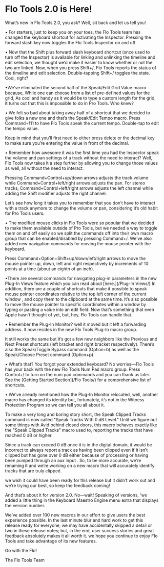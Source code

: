 # Flo Tools 2.0 is Here!

What’s new in Flo Tools 2.0, you ask? Well, sit back and let us tell you!

• For starters, just to keep you on your toes, the Flo Tools team has changed the keyboard shortcut for activating the Inspector. Pressing the forward slash key now toggles the Flo Tools Inspector on and off. 

• Now that the Shift plus forward slash keyboard shortcut (once used to turn off the Inspector) is available for linking and unlinking the timeline and edit selection, we thought we’d make it easier to know whether or not the two are linked. Now, when you press Shift+/, Flo Tools  reports  the status of the timeline and edit selection. Double-tapping Shift+/ toggles the state. Cool, right?

•We’ve eliminated the second half of the Speak/Edit Grid Value macro because, While one can choose from a list of pre-defined values for the grid, As cool and handy as it would be to type a custom length for the grid, it turns out that this is impossible to do in Pro Tools. Who knew?

• We felt so bad about taking away half of a shortcut that we decided to give folks a new one and that’s the Speak/Edit Tempo macro. Press Command+f11 to have Flo Tools speak the current tempo. Double-tap to edit the tempo value.

Keep in mind that you’ll first need to either press delete or the decimal key to make sure you’re entering the value in front of the decimal.

• Remember how awesome it was the first time you had the Inspector speak the volume and pan settings of a track without the need to interact? Well, Flo Tools now takes it a step further by allowing you to change those values as well, all without the need to interact.

Pressing Command+Control+up/down arrows adjusts the track volume while Command+Control+left/right arrows adjusts the pan. For stereo tracks, Command+Control+left/right arrows adjusts the left channel while adding the Shift modifier adjusts the right channel.

Let’s see how long it takes you to remember that you don’t have to interact with a track anymore to change the volume or pan, considering it’s old habit for Pro Tools users.

• The modified mouse clicks in Flo Tools were so popular that we decided to make them available outside of Pro Tools, but we needed a way to toggle them on and off easily so we split the commands off into their own macro group that can be enabled/disabled by pressing Command+/. We’ve also added new navigation commands for moving the mouse pointer with the keyboard.

Press Command+Option+Shift+up/down/left/right arrows to move the mouse pointer up, down, left and right respectively by increments of 10 points at a time (about an eighth of an inch).

•There are several commands for navigating plug-in parameters in the new Plug-In Views feature which you can read about [here.](/Plug-In Views/) In addition, there are a couple of shortcuts that make it possible to speak mouse pointer coordinates relative to the top left corner of the current window , and copy them to the clipboard at the same time. It’s also possible to move the mouse pointer to specific coordinates within a window by typing or pasting a value into an edit field. Now that’s something that even Apple hasn’t thought of yet, but, hey, Flo Tools can handle that.

• Remember the Plug-In Monitor? well it moved but it left a forwarding address. It now resides in the new Flo Tools Plug-In macro group.

It still works the same but it’s got a few new neighbors like the Previous and Next Preset shortcuts (left bracket and right bracket respectively). There’s also the Speak/Toggle Bypass command (Option+b) as well as the Speak/Choose Preset command (Option+p).

• What’s that? You forgot your extended keyboard? No worries—Flo Tools has your back with the new Flo Tools Num Pad macro group. Press Control+/ to turn on the num pad commands and you can thank us later. See the [Getting Started Section](/Flo Tools/) for a comprehensive list of shortcuts.

• We’ve already mentioned how the Plug-In Monitor relocated, well, another macro has changed its identity but, fortunately, it’s not in the Witness Protection Program so we can tell you all about it.

To make a very long and boring story short, the Speak Clipped Tracks command is now called "Speak Tracks With 0 dB Level." Until we figure out some things with Avid behind closed doors, this macro behaves exactly like the "Speak Clipped Tracks" macro used to, reporting the tracks that have reached 0 dB or higher.

Since a track can exceed 0 dB once it is in the digital domain, it would be incorrect to always report a track as having been clipped even if it isn’t clipped but has gone over 0 dB either because of processing or having been pumped through an aux input  . So, to be more accurate, we’re renaming it and we’re working on a new macro that will accurately identify tracks that are truly clipped.

we wish it could have been ready for this release but it didn’t work out and we’re trying our best, so keep the feedback coming!

And that’s about it for version 2.0. No—wait! Speaking of versions, 'we added a little thing in the Keyboard Maestro Engine menu extra that displays the version number.

We’ve added  over 100 new macros in our effort to  give users the best experience possible. In the last minute blur and hard work to get this release ready for everyone, we may have accidentally skipped a detail or two in these release notes; but, in the end, user success stories and great feedback  absolutely makes it all worth it. we hope you continue to enjoy Flo Tools and take advantage of its new features.

Go with the Flo!

The Flo Tools Team



